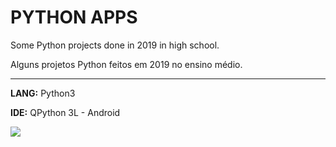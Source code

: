 
# PYTHON APPS 

Some Python projects done in 2019 in high school.

Alguns projetos Python feitos em 2019 no ensino médio.

<hr/>

**LANG:** Python3

**IDE:** QPython 3L - Android

<img src="https://img.shields.io/badge/Python-14354C?style=for-the-badge&logo=python&logoColor=white"/>